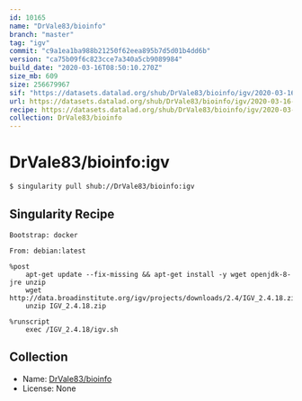 ```yaml
---
id: 10165
name: "DrVale83/bioinfo"
branch: "master"
tag: "igv"
commit: "c9a1ea1ba988b21250f62eea895b7d5d01b4dd6b"
version: "ca75b09f6c823cce7a340a5cb9089984"
build_date: "2020-03-16T08:50:10.270Z"
size_mb: 609
size: 256679967
sif: "https://datasets.datalad.org/shub/DrVale83/bioinfo/igv/2020-03-16-c9a1ea1b-ca75b09f/ca75b09f6c823cce7a340a5cb9089984.simg"
url: https://datasets.datalad.org/shub/DrVale83/bioinfo/igv/2020-03-16-c9a1ea1b-ca75b09f/
recipe: https://datasets.datalad.org/shub/DrVale83/bioinfo/igv/2020-03-16-c9a1ea1b-ca75b09f/Singularity
collection: DrVale83/bioinfo
---
```


# DrVale83/bioinfo:igv

```bash
$ singularity pull shub://DrVale83/bioinfo:igv
```

## Singularity Recipe

```singularity
Bootstrap: docker

From: debian:latest

%post
    apt-get update --fix-missing && apt-get install -y wget openjdk-8-jre unzip
    wget http://data.broadinstitute.org/igv/projects/downloads/2.4/IGV_2.4.18.zip
    unzip IGV_2.4.18.zip

%runscript
    exec /IGV_2.4.18/igv.sh
```

## Collection

 - Name: [DrVale83/bioinfo](https://github.com/DrVale83/bioinfo)
 - License: None

